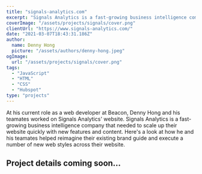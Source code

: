 ```yaml
---
title: "signals-analytics.com"
excerpt: "Signals Analytics is a fast-growing business intelligence company. In my current role, I'm tasked with maintaining and developing new features / UI experiences to scale up their website."
coverImage: "/assets/projects/signals/cover.png"
clientUrl: "https://www.signals-analytics.com/"
date: "2021-03-07T18:43:31.186Z"
author:
  name: Denny Hong
  picture: "/assets/authors/denny-hong.jpeg"
ogImage:
  url: "/assets/projects/signals/cover.png"
tags:
  - "JavaScript"
  - "HTML"
  - "CSS"
  - "Hubspot"
type: "projects"
---
```


At his current role as a web developer at Beacon, Denny Hong and his teamates worked on Signals Analytics' website. Signals Analytics is a fast-growing business intelligence company that needed to scale up their website quickly with new features and content. Here's a look at how he and his teamates helped reimagine their existing brand guide and execute a number of new web styles across their website.

## Project details coming soon...
